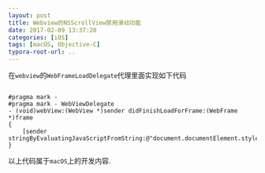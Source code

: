 ```yaml
---
layout: post
title: Webview的NSScrollView禁用滑动功能
date: 2017-02-09 13:37:28
categories: [iOS]
tags: [macOS, Objective-C]
typora-root-url: ..
---
```




在`webview`的`WebFrameLoadDelegate`代理里面实现如下代码

``` objc

#pragma mark -
#pragma mark - WebViewDelegate
- (void)webView:(WebView *)sender didFinishLoadForFrame:(WebFrame *)frame
{
    [sender stringByEvaluatingJavaScriptFromString:@"document.documentElement.style.overflow='hidden'"];
}
```


以上代码属于`macOS`上的开发内容.
